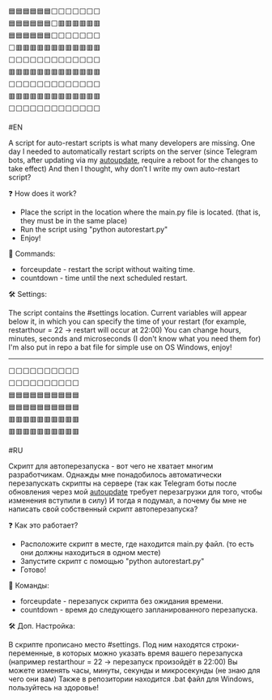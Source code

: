<pre>
🟦🟦🟦🟦🟦🟦⬜⬜⬜⬜⬜⬜⬜
🟦🟦🟦🟦🟦🟦⬜🟥🟥🟥🟥🟥🟥
🟦🟦🟦🟦🟦🟦⬜⬜⬜⬜⬜⬜⬜
⬜🟥🟥🟥🟥🟥🟥🟥🟥🟥🟥🟥🟥
⬜⬜⬜⬜⬜⬜⬜⬜⬜⬜⬜⬜⬜
🟥🟥🟥🟥🟥🟥🟥🟥🟥🟥🟥🟥🟥
⬜⬜⬜⬜⬜⬜⬜⬜⬜⬜⬜⬜⬜
🟥🟥🟥🟥🟥🟥🟥🟥🟥🟥🟥🟥🟥
⬜⬜⬜⬜⬜⬜⬜⬜⬜⬜⬜⬜⬜
</pre>
#EN

A script for auto-restart scripts is what many developers are missing.
One day I needed to automatically restart scripts on the server (since Telegram bots, after updating via my [autoupdate](https://github.com/sekalYT/autoupdategit), require a reboot for the changes to take effect)
And then I thought, why don’t I write my own auto-restart script?

❓ How does it work?

* Place the script in the location where the main.py file is located. (that is, they must be in the same place)
* Run the script using "python autorestart.py"
* Enjoy!

📃 Commands:

* forceupdate - restart the script without waiting time.
* countdown - time until the next scheduled restart.

🛠️ Settings:

The script contains the #settings location. Current variables will appear below it, in which you can specify the time of your restart (for example, restarthour = 22 -> restart will occur at 22:00)
You can change hours, minutes, seconds and microseconds (I don't know what you need them for)
I'm also put in repo a bat file for simple use on OS Windows, enjoy!

------------------------------------------------------------------------------------------------------------------------------------------------------------------------------------------------------------------

<pre>
⬜⬜⬜⬜⬜⬜⬜⬜⬜⬜
⬜⬜⬜⬜⬜⬜⬜⬜⬜⬜
🟦🟦🟦🟦🟦🟦🟦🟦🟦🟦
🟦🟦🟦🟦🟦🟦🟦🟦🟦🟦
🟥🟥🟥🟥🟥🟥🟥🟥🟥🟥
🟥🟥🟥🟥🟥🟥🟥🟥🟥🟥
</pre>
#RU 

Скрипт для автоперезапуска - вот чего не хватает многим разработчикам.
Однажды мне понадобилось автоматически перезапускать скрипты на сервере (так как Telegram боты после обновления через мой [autoupdate](https://github.com/sekalYT/autoupdategit) требует перезагрузки для того, чтобы изменения вступили в силу)
И тогда я подумал, а почему бы мне не написать свой собственный скрипт автоперезапуска?

❓ Как это работает?

* Расположите скрипт в месте, где находится main.py файл. (то есть они должны находиться в одном месте)
* Запустите скрипт с помощью "python autorestart.py"
* Готово!

📃 Команды:

* forceupdate - перезапуск скрипта без ожидания времени.
* countdown - время до следующего запланированного перезапуска.

🛠️ Доп. Настройка:

В скрипте прописано место #settings. Под ним находятся строки-переменные, в которых можно указать время вашего перезапуска (например restarthour = 22 -> перезапуск произойдёт в 22:00)
Вы можете изменять часы, минуты, секунды и микросекунды (не знаю для чего они вам)
Также в репозитории находится .bat файл для Windows, пользуйтесь на здоровье!
